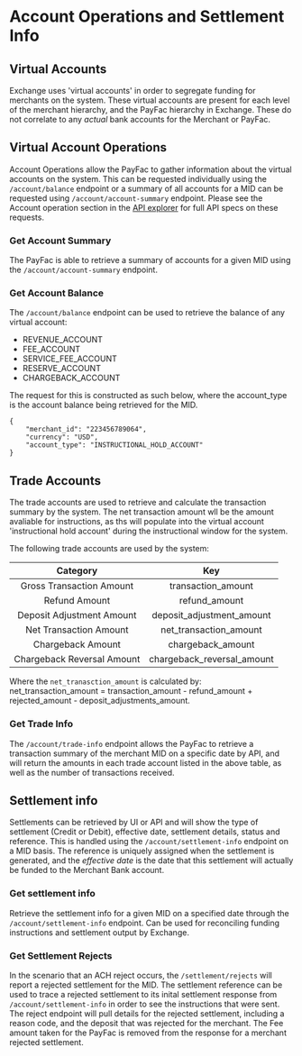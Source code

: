 #  Account Operations and Settlement Info
## Virtual Accounts  

Exchange uses 'virtual accounts' in order to segregate funding for merchants on the system. These virtual accounts are present for each level of the merchant hierarchy, and the PayFac hierarchy in Exchange. These do not correlate to any *actual* bank accounts for the Merchant or PayFac.

## Virtual Account Operations

Account Operations allow the PayFac to gather information about the virtual accounts on the system. This can be requested individually using the `/account/balance` endpoint or a summary of all accounts for a MID can be requested using `/account/account-summary` endpoint. Please see the Account operation section in the  [API explorer](../api?type=post&path=/v1/apis) for full API specs on these requests.

### Get Account Summary

The PayFac is able to retrieve a summary of accounts for a given MID using the `/account/account-summary` endpoint. 

### Get Account Balance

The `/account/balance` endpoint can be used to retrieve the balance of any virtual account: 
- REVENUE_ACCOUNT
- FEE_ACCOUNT
- SERVICE_FEE_ACCOUNT
- RESERVE_ACCOUNT
- CHARGEBACK_ACCOUNT

The request for this is constructed as such below, where the account_type is the account balance being retrieved for the MID.

```
{
    "merchant_id": "223456789064",
    "currency": "USD",
    "account_type": "INSTRUCTIONAL_HOLD_ACCOUNT"
}
```

## Trade Accounts

The trade accounts are used to retrieve and calculate the transaction summary by the system. The net transaction amount wll be the amount avaliable for instructions, as ths will populate into the virtual account 'instructional hold account' during the instructional window for the system.

The following trade accounts are used by the system:

| Category      | Key |
| :---:        |    :----:   |
| Gross Transaction Amount      | transaction_amount       |
| Refund Amount   | refund_amount        |
| Deposit Adjustment Amount      | deposit_adjustment_amount       |
| Net Transaction Amount   | net_transaction_amount        |
| Chargeback Amount      | chargeback_amount       |
| Chargeback Reversal Amount   | chargeback_reversal_amount        |

Where the `net_tranasction_amount` is calculated by:  
net_transaction_amount = transaction_amount - refund_amount + rejected_amount - deposit_adjustments_amount.

### Get Trade Info

The `/account/trade-info` endpoint allows the PayFac to retrieve a transaction summary of the merchant MID on a specific date by API, and will return the amounts in each trade account listed in the above table, as well as the number of transactions received.

## Settlement info

Settlements can be retrieved by UI or API and will show the type of settlement (Credit or Debit), effective date, settlement details, status and reference. 
This is handled using the `/account/settlement-info` endpoint on a MID basis.
The reference is uniquely assigned when the settlement is generated, and the *effective date* is the date that this settlement will actually be funded to the Merchant Bank account.

### Get settlement info

Retrieve the settlement info for a given MID on a specified date through the `/account/settlement-info` endpoint. Can be used for reconciling funding instructions and settlement output by Exchange.

### Get Settlement Rejects

In the scenario that an ACH reject occurs, the `/settlement/rejects` will report a rejected settlement for the MID.
The settlement reference can be used to trace a rejected settlement to its inital settlement response from `/account/settlement-info` in order to see the instructions that were sent. The reject endpoint will pull details for the rejected settlement, including a reason code, and the deposit that was rejected for the merchant. The Fee amount taken for the PayFac is removed from the response for a merchant rejected settlement. 

